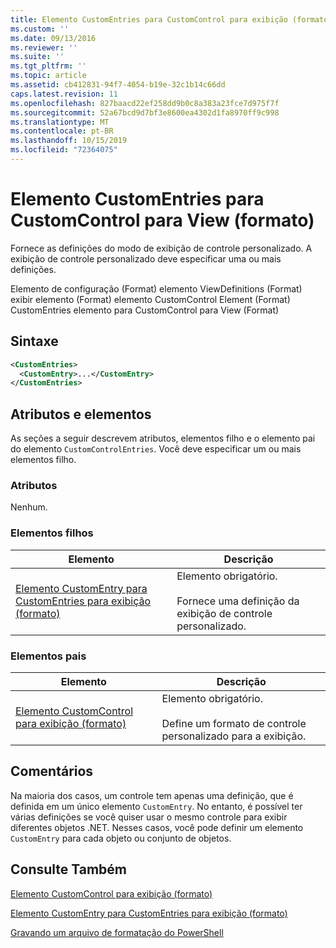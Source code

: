 ```yaml
---
title: Elemento CustomEntries para CustomControl para exibição (formato) | Microsoft Docs
ms.custom: ''
ms.date: 09/13/2016
ms.reviewer: ''
ms.suite: ''
ms.tgt_pltfrm: ''
ms.topic: article
ms.assetid: cb412831-94f7-4054-b19e-32c1b14c66dd
caps.latest.revision: 11
ms.openlocfilehash: 827baacd22ef258dd9b0c8a383a23fce7d975f7f
ms.sourcegitcommit: 52a67bcd9d7bf3e8600ea4302d1fa8970ff9c998
ms.translationtype: MT
ms.contentlocale: pt-BR
ms.lasthandoff: 10/15/2019
ms.locfileid: "72364075"
---
```

# <a name="customentries-element-for-customcontrol-for-view-format"></a>Elemento CustomEntries para CustomControl para View (formato)

Fornece as definições do modo de exibição de controle personalizado. A exibição de controle personalizado deve especificar uma ou mais definições.

Elemento de configuração (Format) elemento ViewDefinitions (Format) exibir elemento (Format) elemento CustomControl Element (Format) CustomEntries elemento para CustomControl para View (Format)

## <a name="syntax"></a>Sintaxe

```xml
<CustomEntries>
  <CustomEntry>...</CustomEntry>
</CustomEntries>
```

## <a name="attributes-and-elements"></a>Atributos e elementos

As seções a seguir descrevem atributos, elementos filho e o elemento pai do elemento `CustomControlEntries`. Você deve especificar um ou mais elementos filho.

### <a name="attributes"></a>Atributos

Nenhum.

### <a name="child-elements"></a>Elementos filhos

|Elemento|Descrição|
|-------------|-----------------|
|[Elemento CustomEntry para CustomEntries para exibição (formato)](./customentry-element-for-customentries-for-customcontrol-for-view-format.md)|Elemento obrigatório.<br /><br /> Fornece uma definição da exibição de controle personalizado.|

### <a name="parent-elements"></a>Elementos pais

|Elemento|Descrição|
|-------------|-----------------|
|[Elemento CustomControl para exibição (formato)](./customcontrol-element-for-view-format.md)|Elemento obrigatório.<br /><br /> Define um formato de controle personalizado para a exibição.|

## <a name="remarks"></a>Comentários

Na maioria dos casos, um controle tem apenas uma definição, que é definida em um único elemento `CustomEntry`. No entanto, é possível ter várias definições se você quiser usar o mesmo controle para exibir diferentes objetos .NET. Nesses casos, você pode definir um elemento `CustomEntry` para cada objeto ou conjunto de objetos.

## <a name="see-also"></a>Consulte Também

[Elemento CustomControl para exibição (formato)](./customcontrol-element-for-view-format.md)

[Elemento CustomEntry para CustomEntries para exibição (formato)](./customentry-element-for-customentries-for-customcontrol-for-view-format.md)

[Gravando um arquivo de formatação do PowerShell](./writing-a-powershell-formatting-file.md)
